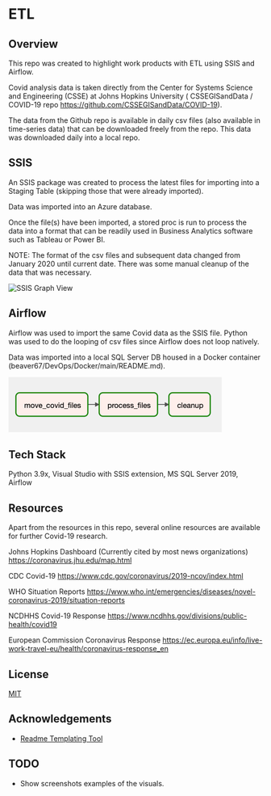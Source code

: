 # ETL
 
## Overview

This repo was created to highlight work products with ETL using SSIS and Airflow.

Covid analysis data is taken directly from the Center for Systems Science and Engineering (CSSE) at Johns Hopkins University ( CSSEGISandData / COVID-19 repo https://github.com/CSSEGISandData/COVID-19). 

The data from the Github repo is available in daily csv files (also available in time-series data) that can be downloaded freely from the repo. This data was downloaded daily into a local repo.

## SSIS

An SSIS package was created to process the latest files for importing into a Staging Table (skipping those that were already imported). 

Data was imported into an Azure database.

Once the file(s) have been imported, a stored proc is run to process the data into a format that can be readily used in Business Analytics software such as Tableau or Power BI.

NOTE: The format of the csv files and subsequent data changed from January 2020 until current date. There was some manual cleanup of the data that was necessary.


![SSIS Graph View](beaver67/dataanalytics/assets/SSIS_ETL.png)

## Airflow

Airflow was used to import the same Covid data as the SSIS file. Python was used to do the looping of csv files since Airflow does not loop natively.

Data was imported into a local SQL Server DB housed in a Docker container (beaver67/DevOps/Docker/main/README.md).

![DAG Graph View](assets/CovidAirflow.png)

## Tech Stack

Python 3.9x, Visual Studio with SSIS extension, MS SQL Server 2019, Airflow

## Resources

Apart from the resources in this repo, several online resources are available for further Covid-19 research.

Johns Hopkins Dashboard (Currently cited by most news organizations)
https://coronavirus.jhu.edu/map.html

CDC Covid-19
https://www.cdc.gov/coronavirus/2019-ncov/index.html

WHO Situation Reports
https://www.who.int/emergencies/diseases/novel-coronavirus-2019/situation-reports

NCDHHS Covid-19 Response
https://www.ncdhhs.gov/divisions/public-health/covid19

European Commission Coronavirus Response
https://ec.europa.eu/info/live-work-travel-eu/health/coronavirus-response_en

## License

[MIT](https://choosealicense.com/licenses/mit/)

  
## Acknowledgements

 - [Readme Templating Tool](https://readme.so)

  
## TODO

- Show screenshots examples of the visuals.


